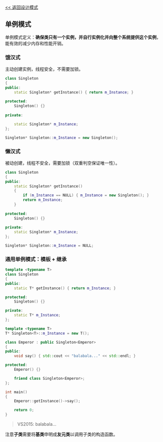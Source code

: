 [<< 返回设计模式](design_patterns.md)

## 单例模式
单例模式定义：**确保类只有一个实例，并自行实例化并向整个系统提供这个实例**，能有效的减少内存和性能开销。
### 饿汉式
主动创建实例，线程安全，不需要加锁。
```C++
class Singleton
{
public:
	static Singleton* getInstance() { return m_Instance; }
	
protected:
	Singleton() {}
	
private:

	static Singleton* m_Instance;
};

Singleton* Singleton::m_Instance = new Singleton();
```
### 懒汉式
被动创建，线程不安全，需要加锁（双重判空保证唯一性）。
```C++
class Singleton
{
public:
	static Singleton* getInstance() 
	{ 
		if (m_Instance == NULL) { m_Instance = new Singleton(); }
		return m_Instance; 
	}
	
protected:
	Singleton() {}
	
private:
	static Singleton* m_Instance;
};

Singleton* Singleton::m_Instance = NULL;
```
### 通用单例模式：模板 + 继承
```C++
template <typename T>
class Singleton
{
public:
	static T* getInstance() { return m_Instance; }

protected:
	Singleton() {}

private:
	static T* m_Instance;
};

template <typename T>
T* Singleton<T>::m_Instance = new T();
```
```C++
class Emperor : public Singleton<Emperor>
{
public:
	void say() { std::cout << "balabala..." << std::endl; }

protected:
	Emperor() {}

	friend class Singleton<Emperor>;
};

int main()
{
	Emperor::getInstance()->say();

	return 0;
}
```
> VS2015: balabala...

注意**子类**需要将**基类**申明成**友元类**以调用子类的构造函数。
